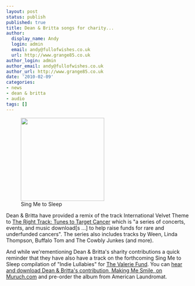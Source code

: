 ```yaml
---
layout: post
status: publish
published: true
title: Dean & Britta songs for charity...
author:
  display_name: Andy
  login: admin
  email: andy@fullofwishes.co.uk
  url: http://www.grange85.co.uk
author_login: admin
author_email: andy@fullofwishes.co.uk
author_url: http://www.grange85.co.uk
date: '2010-02-09'
categories:
- news
- dean & britta
- audio
tags: []
---
```

<p><figure class="caption alignright"><a href="https://media.fullofwishes.co.uk/ahfow/uploads/2009/09/alr-0021.jpg"><img src="https://media.fullofwishes.co.uk/ahfow/uploads/2009/09/alr-0021.jpg" alt="" title="alr-0021" width="227" height="227" class="size-full wp-image-1606" /></a><figcaption class="caption-text">Sing Me to Sleep</figcaption></figure>
<p>Dean & Britta have provided a remix of the track International Velvet Theme to <a href="http://www.righttracktunes.org/">The Right Track: Tunes to Target Cancer</a> which is "a series of concerts, events, and music download[s ...] to help raise funds for rare and underfunded cancers". The series also includes tracks by Ween, Linda Thompson, Buffalo Tom and The Cowbly Junkes (and more).</p>
<p>And while we'rementioning Dean & Britta's sharity contributions a quick reminder that they have also have a track on the forthcoming Sing Me to Sleep compilation of "Indie Lullabies" for <a href="http://www.thevaleriefund.org/">The Valerie Fund</a>. You can <a href="http://www.muruch.com/2010/01/mp3-menagerie-dean-britta-lucy-schwartz-aidan-knight.html">hear and download Dean & Britta's contribution, Making Me Smile, on Muruch.com</a> and pre-order the album from American Laundromat.</p>
